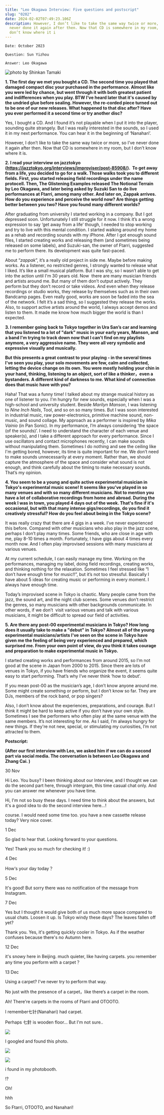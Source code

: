 ```yaml
---
title: "Leo Okagawa Interview: Five questions and postscript"
slug: "0202"
date: 2024-02-02T07:49:23.106Z
description: However, I don’t like to take the same way twice or more, so I’ve
  never done it again after then. Now that CD is somewhere in my room, but I
  don’t know where it i
---
```

`Date: October 2023`

`Question: Sun Yizhou`

`Answer: Leo Okagawa`

![photo by Shinkan Tamaki](/images/uploads/_5460653_lr_300dpi_s.jpg)

**1. The first day we met you bought a CD. The second time you played that damaged compact disc your purchased in the performance. Almost like you were led by chance, but went through it with both greatest patient and indifferences when you play. BTW I’ve heard later that it's caused by the undried glue before sealing. However, the re-corded piece turned out to be one of our new releases. What happened to that disc after? Have you ever performed it a second time or try another disc?**

Yes, I bought a CD. And I found it’s not playable when I put it into the player, sounding quite strangely. But I was really interested in the sounds, so I used it in my next performance. You can hear it in the beginning of ‘Nanahari’.

However, I don’t like to take the same way twice or more, so I’ve never done it again after then. Now that CD is somewhere in my room, but I don’t know where it is.

**2. I read your interview on jazztokyo (https://jazztokyo.org/interviews/improviser/post-85908/).  To get away from a life, you decided to go for a walk. Those walks took you to different fields. First, you started releasing field recordings under the name protocell. Then, The Glistening Examples released The Notional Terrain by Leo Okagawa, and later being asked by Suzuki San to do live performances at Ftarri, among many other. And later on, Zappak arrives. How do you experience and perceive the world now? Are things getting better between you two? Have you found many different worlds?**

After graduating from university I started working in a company. But I got depressed soon. Unfortunately I still struggle for it now. I think it’s a wrong expression to say ‘get away from a life’ though, I needed to stop working and try to live with this mental condition. I started walking around my home as a rehab and recording sounds with my iPhone. After I got enough sound files, I started creating works and releasing them (and sometimes being released on some labels), and Suzuki-san, the owner of Ftarri, suggested me to perform there. Its development was quite fast-paced.

About “*zappak*”, it’s a really old project in side me. Maybe before making works. As a listener, no restricted genres, I strongly wanted to release what I liked. It’s like a small musical platform. But I was shy, so I wasn’t able to get into the action until I'm 30 years old. Now  there are many musician friends and artists around me. But many of them don’t output actively. They perform but they don’t record or take videos. And even when they release recordings or studio works, they release by themselves such as in their own Bandcamp pages. Even really good, works are soon be faded into the sea of the network. I felt it’s a sad thing, so I suggested they release the works. Also, to support active artists around the world, I always accept demos and listen to them. It made me know how much bigger the world is than I expected.

**3. I remember going back to Tokyo together in Ura San’s car and learning that you listened to a lot of "dark" music in your early years, Manson, and a band I'm trying to track down now that I can't find on my playlists anymore, a very aggressive name. They were all very symbolic and expressive visually and musically.**

**But this presents a great contrast to your playing - in the several times I've seen you play, your solo movements are few, calm and collected, letting the device change on its own. You were mostly holding your chin in your hand, thinking, listening to an object, sort of like a thinker，even a bystanders. A different kind of darkness to me. What kind of connection does that music have with you?**

Haha! That was a funny time! I talked about my strange musical history as one of listener to you. I'm hungry for new sounds, especially when I was a high-school and university student. Beside *Marilyn Manson*, I was listening to *Nine Inch Nails*, Tool, and so on so many times. But I was soon interested in industrial music, raw power-electronics, primitive machine sound, non-music, and sound collage. My approach as a performer is inspired by *Mika Vainio* (in Pan Sonic). In my performance, I’m always considering ‘the space (of the sounds)’. I need to understand the character of each venue and speaker(s), and I take a different approach for every performance. Since I use oscillators and contact microphones recently, I can make sounds without manipulating them. Sometimes I do nothing and see the ceiling like I'm getting bored, however, its time is quite important for me. We don’t need to make sounds unnecessarily at every moment. Rather than, we should capture the atmosphere of the space and consider what sound is not enough, and think carefully about the timing to make necessary sounds. That’s my opinion.

**4. You seem to be a young and quite active experimental musician in Tokyo's experimental music scene! It seems like you’ve played in so many venues and with so many different musicians. Not to mention you have a lot of collaborative recordings from home and abroad. During the week I was in town, you played 4 days out of the week. That's fine if it's occasional, but with that many intense gigs/recordings, do you find it creatively stressful? How do you feel about being in the Tokyo scene?**

It was really crazy that there are 4 gigs in a week. I’ve never experienced this before. Compared with other musicians who also play in the jazz scene, perhaps I don’t play many times. Some friends, who are close in age with me, play 8-10 times a month. Fortunately, I have gigs about 4 times every month now. And I often play improvised sessions with many musicians at various venues.

At my current schedule, I can easily manage my time. Working on the performances, managing my label, doing field recordings, creating works, and thinking nothing for the relaxation. Sometimes I feel stressed like “I don’t have enough time for music!!”, but it’s not too stressful. Basically I have about 5 ideas for creating music or performing in every moment. I always have enough time.

Today’s improvised scene in Tokyo is chaotic. Many people came from the jazz, the sound art, and the night club scenes. Some venues don’t restrict the genres, so many musicians with other backgrounds communicate. In other words, if we don’t  visit various venues and talk with various musicians, it might be difficult to spread our field of activities.

**5. Are there any post-00 experimental musicians in Tokyo? How long does it usually take to make a "debut" in Tokyo? Almost all of the young experimental musicians/artists I've seen on the scene in Tokyo have given me the feeling of being very experienced and prepared, which surprised me. From your own point of view, do you think it takes courage and preparation to make experimental music in Tokyo.**

I started creating works and performances from around 2015, so I’m not good at the scene in Japan from 2000 to 2015. Since there are lots of venues in Tokyo, if you have friends who organize the event, it seems quite easy to start performing. That’s why I’ve never think ‘how to debut’.

If you mean post-00 as the musician’s age, I don’t know anyone around me. Some might create something or perform, but I don’t know so far. They are DJs, members of the rock band, or pop singers?

Also, I don’t know about the experiences, preparations, and courage. But I think it might be hard to keep active if you don’t have your own style. Sometimes I see the performers who often play at the same venue with the same members. It’s not interesting for me. As I said, I’m always hungry for new things. If they're not new, special, or stimulating my curiosities, I’m not attracted to them.



**Postscript:**

**(After our first interview with Leo, we asked him if we can do a second part via social media. The conversation is between Leo Okagawa and Zhang Cai. )** 

30 Nov 

Hi Leo. You busy? I been thinking about our Interview, and I thought we can do the second part here, through intergram, this time casual chat only. And you can answer me whenever you have time.

Hi, I'm not so busy these days. I need time to think about the answers, but it's a good idea to do the second interview here...!

course. I would need some time too. you have a new cassette release today? Very nice cover.

1 Dec

So glad to hear that. Looking forward to your questions.

Yes! Thank you so much for checking it! :)

4 Dec

How‘s your day today？

5 Dec

It's good! But sorry there was no notification of the message from Instagram.

7 Dec

Yes but I thought it would give both of us much more space compared to usual chats. Loosen it up. Is Tokyo windy these days? The leaves fallen off yet?

Thank you. Yes, it's getting quickly cooler in Tokyo. As if the weather confuses because there's no Autumn here.

12 Dec

it's snowy here in Beijing. much quieter, like having carpets. you remember any time you perform with a carpet？

13 Dec

Using a carpet? I've never try to perform that way.

No just with the presence of a carpet，like there‘s a carpet in the room.

Ah! There're carpets in the rooms of Ftarri and OTOOTO.

I remember七针(Nanahari) had carpet.

Perhaps 七針 is wooden floor... But I'm not sure..

![](/images/uploads/wechatimg10289.jpg)

I googled and found this photo.

![](/images/uploads/wechatimg10290.jpg)

![](/images/uploads/wechatimg10291.jpg)

i found in my photobooth.

!?

Oh!

hhh

So Ftarri, OTOOTO, and Nanahari!